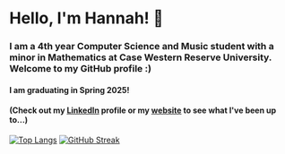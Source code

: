# Hello, I'm Hannah! 👋
### I am a 4th year Computer Science and Music student with a minor in Mathematics at Case Western Reserve University. Welcome to my GitHub profile :)
#### I am graduating in Spring 2025!

#### (Check out my [LinkedIn](https://www.linkedin.com/in/chkim823/) profile or my [website](https://chkim823.github.io) to see what I've been up to...)

[![Top Langs](https://github-readme-stats.vercel.app/api/top-langs/?username=chkim823&theme=nightowl&layout=donut)](https://github.com/anuraghazra/github-readme-stats)
[![GitHub Streak](https://github-readme-streak-stats.herokuapp.com?user=chkim0820&theme=nightowl)](https://git.io/streak-stats)

<!--
**chkim0820/chkim0820** is a ✨ _special_ ✨ repository because its `README.md` (this file) appears on your GitHub profile.

Here are some ideas to get you started:

- 🔭 I’m currently working on ...
- 🌱 I’m currently learning ...
- 👯 I’m looking to collaborate on ...
- 🤔 I’m looking for help with ...
- 💬 Ask me about ...
- 📫 How to reach me: ...
- 😄 Pronouns: ...
- ⚡ Fun fact: ...
-->
